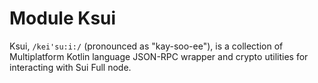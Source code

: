 # Module Ksui
Ksui, `/kei'su:i:/` (pronounced as "kay-soo-ee"), is a collection of Multiplatform Kotlin language JSON-RPC wrapper and crypto utilities for interacting with Sui Full node.
